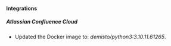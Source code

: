 #### Integrations
##### Atlassian Confluence Cloud
- Updated the Docker image to: *demisto/python3:3.10.11.61265*.
